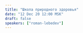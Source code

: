 ```yaml
---
title: "Школа природного здоровья"
date: "12 Dec 20 12:00 MSK"
draft: false
speakers: ["roman-lebedev"] 
---
```

